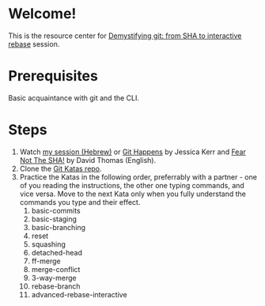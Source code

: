 # Welcome!
This is the resource center for [Demystifying git: from SHA to interactive rebase](https://summit2019.reversim.com/session/5c75adf7e037850017ca38cd) session. 

# Prerequisites
Basic acquaintance with git and the CLI.

# Steps
1. Watch [my session (Hebrew)](https://docs.google.com/presentation/d/1S8k61SEJDk4WRUb7y2mjyo1044uekd-X1b-FN2BEUaw/edit#slide=id.g5977da965b_1_15) or [Git Happens](https://www.youtube.com/watch?v=yCh6TSLIQBQ&feature=youtu.be) by Jessica Kerr and [Fear Not The SHA!](https://www.youtube.com/watch?v=P6jD966jzlk&feature=youtu.be) by David Thomas (English).
1. Clone the [Git Katas repo](https://github.com/praqma-training/git-katas).
1. Practice the Katas in the following order, preferrably with a partner - one of you reading the instructions, the other one typing commands, and vice versa. Move to the next Kata only when you fully understand the commands you type and their effect.
    1. basic-commits
    1. basic-staging
    1. basic-branching
    1. reset
    1. squashing
    1. detached-head
    1. ff-merge
    1. merge-conflict
    1. 3-way-merge
    1. rebase-branch
    1. advanced-rebase-interactive
    
